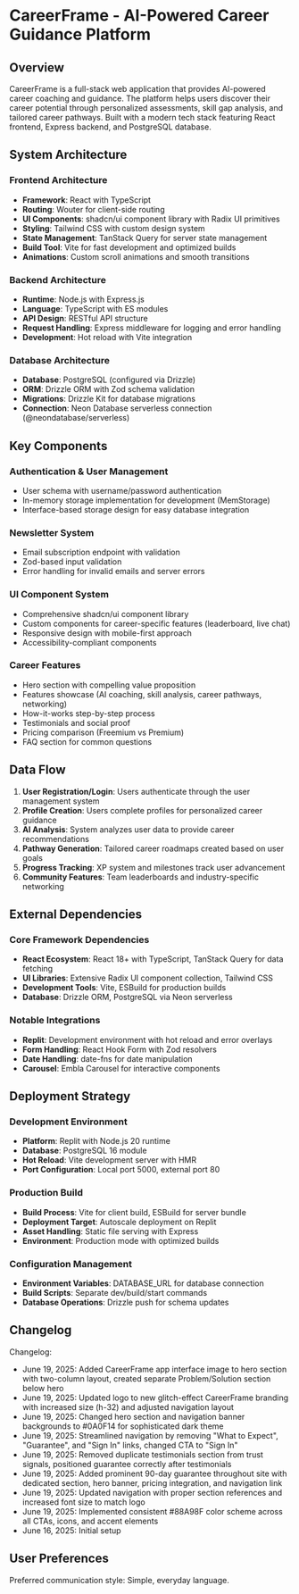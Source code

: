 # CareerFrame - AI-Powered Career Guidance Platform

## Overview

CareerFrame is a full-stack web application that provides AI-powered career coaching and guidance. The platform helps users discover their career potential through personalized assessments, skill gap analysis, and tailored career pathways. Built with a modern tech stack featuring React frontend, Express backend, and PostgreSQL database.

## System Architecture

### Frontend Architecture
- **Framework**: React with TypeScript
- **Routing**: Wouter for client-side routing
- **UI Components**: shadcn/ui component library with Radix UI primitives
- **Styling**: Tailwind CSS with custom design system
- **State Management**: TanStack Query for server state management
- **Build Tool**: Vite for fast development and optimized builds
- **Animations**: Custom scroll animations and smooth transitions

### Backend Architecture
- **Runtime**: Node.js with Express.js
- **Language**: TypeScript with ES modules
- **API Design**: RESTful API structure
- **Request Handling**: Express middleware for logging and error handling
- **Development**: Hot reload with Vite integration

### Database Architecture
- **Database**: PostgreSQL (configured via Drizzle)
- **ORM**: Drizzle ORM with Zod schema validation
- **Migrations**: Drizzle Kit for database migrations
- **Connection**: Neon Database serverless connection (@neondatabase/serverless)

## Key Components

### Authentication & User Management
- User schema with username/password authentication
- In-memory storage implementation for development (MemStorage)
- Interface-based storage design for easy database integration

### Newsletter System
- Email subscription endpoint with validation
- Zod-based input validation
- Error handling for invalid emails and server errors

### UI Component System
- Comprehensive shadcn/ui component library
- Custom components for career-specific features (leaderboard, live chat)
- Responsive design with mobile-first approach
- Accessibility-compliant components

### Career Features
- Hero section with compelling value proposition
- Features showcase (AI coaching, skill analysis, career pathways, networking)
- How-it-works step-by-step process
- Testimonials and social proof
- Pricing comparison (Freemium vs Premium)
- FAQ section for common questions

## Data Flow

1. **User Registration/Login**: Users authenticate through the user management system
2. **Profile Creation**: Users complete profiles for personalized career guidance
3. **AI Analysis**: System analyzes user data to provide career recommendations
4. **Pathway Generation**: Tailored career roadmaps created based on user goals
5. **Progress Tracking**: XP system and milestones track user advancement
6. **Community Features**: Team leaderboards and industry-specific networking

## External Dependencies

### Core Framework Dependencies
- **React Ecosystem**: React 18+ with TypeScript, TanStack Query for data fetching
- **UI Libraries**: Extensive Radix UI component collection, Tailwind CSS
- **Development Tools**: Vite, ESBuild for production builds
- **Database**: Drizzle ORM, PostgreSQL via Neon serverless

### Notable Integrations
- **Replit**: Development environment with hot reload and error overlays
- **Form Handling**: React Hook Form with Zod resolvers
- **Date Handling**: date-fns for date manipulation
- **Carousel**: Embla Carousel for interactive components

## Deployment Strategy

### Development Environment
- **Platform**: Replit with Node.js 20 runtime
- **Database**: PostgreSQL 16 module
- **Hot Reload**: Vite development server with HMR
- **Port Configuration**: Local port 5000, external port 80

### Production Build
- **Build Process**: Vite for client build, ESBuild for server bundle
- **Deployment Target**: Autoscale deployment on Replit
- **Asset Handling**: Static file serving with Express
- **Environment**: Production mode with optimized builds

### Configuration Management
- **Environment Variables**: DATABASE_URL for database connection
- **Build Scripts**: Separate dev/build/start commands
- **Database Operations**: Drizzle push for schema updates

## Changelog

Changelog:
- June 19, 2025: Added CareerFrame app interface image to hero section with two-column layout, created separate Problem/Solution section below hero
- June 19, 2025: Updated logo to new glitch-effect CareerFrame branding with increased size (h-32) and adjusted navigation layout
- June 19, 2025: Changed hero section and navigation banner backgrounds to #0A0F14 for sophisticated dark theme
- June 19, 2025: Streamlined navigation by removing "What to Expect", "Guarantee", and "Sign In" links, changed CTA to "Sign In"
- June 19, 2025: Removed duplicate testimonials section from trust signals, positioned guarantee correctly after testimonials
- June 19, 2025: Added prominent 90-day guarantee throughout site with dedicated section, hero banner, pricing integration, and navigation link
- June 19, 2025: Updated navigation with proper section references and increased font size to match logo
- June 19, 2025: Implemented consistent #88A98F color scheme across all CTAs, icons, and accent elements
- June 16, 2025: Initial setup

## User Preferences

Preferred communication style: Simple, everyday language.